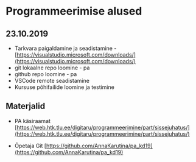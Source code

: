 # Programmeerimise alused
## 23.10.2019
* Tarkvara paigaldamine ja seadistamine - [https://visualstudio.microsoft.com/downloads/](https://visualstudio.microsoft.com/downloads/)
* git lokaalne repo loomine - pa
* github repo loomine - pa
* VSCode remote seadistamine
* Kursuse põhifailide loomine ja testimine
## Materjalid
* PA käsiraamat [https://web.htk.tlu.ee/digitaru/programmeerimine/part/sissejuhatus/](https://web.htk.tlu.ee/digitaru/programmeerimine/part/sissejuhatus/)

* Õpetaja Git [https://github.com/AnnaKarutina/pa_kd19](https://github.com/AnnaKarutina/pa_kd19)
